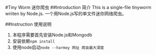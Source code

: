 #Tiny Worm 迷你爬虫
##Introduction 简介
This is a single-file tinyworm wriiten by Node.js.
一个用Node.js写的单文件迷你网络爬虫。

##Instruction 使用说明
1. 本程序需要首先安装Node.js和Mongodb
2. 安装依赖`npm install`
3. 使用node启动`node --harmoy 网址 爬虫最大深度` 
